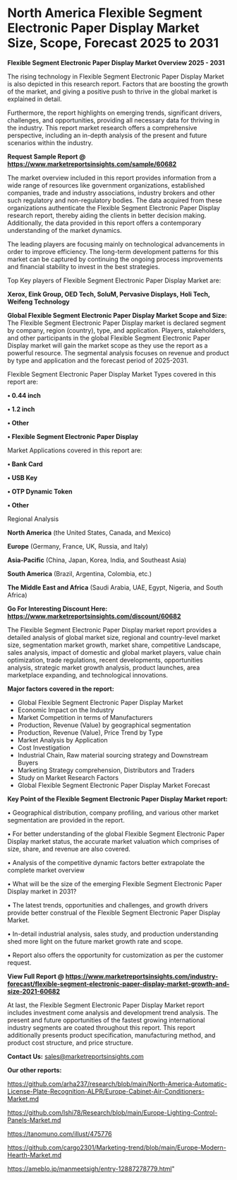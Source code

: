 # North America Flexible Segment Electronic Paper Display Market Size, Scope, Forecast 2025 to 2031

<Strong> Flexible Segment Electronic Paper Display Market Overview 2025 - 2031</strong>

The rising technology in Flexible Segment Electronic Paper Display Market is also depicted in this research report. Factors that are boosting the growth of the market, and giving a positive push to thrive in the global market is explained in detail.

Furthermore, the report highlights on emerging trends, significant drivers, challenges, and opportunities, providing all necessary data for thriving in the industry. This report market research offers a comprehensive perspective, including an in-depth analysis of the present and future scenarios within the industry.

<strong>Request Sample Report @ <a href=https://www.marketreportsinsights.com/sample/60682>https://www.marketreportsinsights.com/sample/60682</a></strong>

The market overview included in this report provides information from a wide range of resources like government organizations, established companies, trade and industry associations, industry brokers and other such regulatory and non-regulatory bodies. The data acquired from these organizations authenticate the Flexible Segment Electronic Paper Display research report, thereby aiding the clients in better decision making. Additionally, the data provided in this report offers a contemporary understanding of the market dynamics.

The leading players are focusing mainly on technological advancements in order to improve efficiency. The long-term development patterns for this market can be captured by continuing the ongoing process improvements and financial stability to invest in the best strategies.

Top Key players of Flexible Segment Electronic Paper Display Market are:

<strong>Xerox, Eink Group, OED Tech, SoluM, Pervasive Displays, Holi Tech, Weifeng Technology</strong>

<strong><b>Global Flexible Segment Electronic Paper Display Market Scope and Size:</b></strong>
The Flexible Segment Electronic Paper Display market is declared segment by company, region (country), type, and application. Players, stakeholders, and other participants in the global Flexible Segment Electronic Paper Display market will gain the market scope as they use the report as a powerful resource. The segmental analysis focuses on revenue and product by type and application and the forecast period of 2025-2031.

Flexible Segment Electronic Paper Display Market Types covered in this report are:

<strong>• 0.44 inch

• 1.2 inch

• Other

• Flexible Segment Electronic Paper Display</strong>

Market Applications covered in this report are:

<strong>• Bank Card

• USB Key

• OTP Dynamic Token

• Other</strong> 

Regional Analysis

<strong>North America</strong> (the United States, Canada, and Mexico)

<strong>Europe</strong> (Germany, France, UK, Russia, and Italy)

<strong>Asia-Pacific</strong> (China, Japan, Korea, India, and Southeast Asia)

<strong>South America</strong> (Brazil, Argentina, Colombia, etc.)

<strong>The Middle East and Africa</strong> (Saudi Arabia, UAE, Egypt, Nigeria, and South Africa)

<strong>Go For Interesting Discount Here: <a href=https://www.marketreportsinsights.com/discount/60682>https://www.marketreportsinsights.com/discount/60682</a></strong>

The Flexible Segment Electronic Paper Display market report provides a detailed analysis of global market size, regional and country-level market size, segmentation market growth, market share, competitive Landscape, sales analysis, impact of domestic and global market players, value chain optimization, trade regulations, recent developments, opportunities analysis, strategic market growth analysis, product launches, area marketplace expanding, and technological innovations.

<strong><b>Major factors covered in the report:</b></strong>
<ul>
  <li>Global Flexible Segment Electronic Paper Display Market </li>
  <li>Economic Impact on the Industry</li>
  <li>Market Competition in terms of Manufacturers</li>
  <li>Production, Revenue (Value) by geographical segmentation</li>
  <li>Production, Revenue (Value), Price Trend by Type</li>
  <li>Market Analysis by Application</li>
  <li>Cost Investigation</li>
  <li>Industrial Chain, Raw material sourcing strategy and Downstream Buyers</li>
  <li>Marketing Strategy comprehension, Distributors and Traders</li>
  <li>Study on Market Research Factors</li>
  <li>Global Flexible Segment Electronic Paper Display Market Forecast</li>
</ul>

<strong><b>Key Point of the Flexible Segment Electronic Paper Display Market report:</b></strong>

• Geographical distribution, company profiling, and various other market segmentation are provided in the report.

• For better understanding of the global Flexible Segment Electronic Paper Display market status, the accurate market valuation which comprises of size, share, and revenue are also covered.

• Analysis of the competitive dynamic factors better extrapolate the complete market overview

• What will be the size of the emerging Flexible Segment Electronic Paper Display market in 2031?

• The latest trends, opportunities and challenges, and growth drivers provide better construal of the Flexible Segment Electronic Paper Display Market.

• In-detail industrial analysis, sales study, and production understanding shed more light on the future market growth rate and scope.

• Report also offers the opportunity for customization as per the customer request.

<strong><b>View Full Report @ <a href=https://www.marketreportsinsights.com/industry-forecast/flexible-segment-electronic-paper-display-market-growth-and-size-2021-60682>https://www.marketreportsinsights.com/industry-forecast/flexible-segment-electronic-paper-display-market-growth-and-size-2021-60682</a></b></strong>


At last, the Flexible Segment Electronic Paper Display Market report includes investment come analysis and development trend analysis. The present and future opportunities of the fastest growing international industry segments are coated throughout this report. This report additionally presents product specification, manufacturing method, and product cost structure, and price structure.

<strong>Contact Us:</strong>
sales@marketreportsinsights.com

<strong>Our other reports:</strong>

<a href=https://github.com/arha237/research/blob/main/North-America-Automatic-License-Plate-Recognition-ALPR/Europe-Cabinet-Air-Conditioners-Market.md>https://github.com/arha237/research/blob/main/North-America-Automatic-License-Plate-Recognition-ALPR/Europe-Cabinet-Air-Conditioners-Market.md</a>

<a href=https://github.com/Ishi78/Research/blob/main/Europe-Lighting-Control-Panels-Market.md>https://github.com/Ishi78/Research/blob/main/Europe-Lighting-Control-Panels-Market.md</a>

<a href=https://tanomuno.com/illust/475776>https://tanomuno.com/illust/475776</a>

<a href=https://github.com/cargo2301/Marketing-trend/blob/main/Europe-Modern-Hearth-Market.md>https://github.com/cargo2301/Marketing-trend/blob/main/Europe-Modern-Hearth-Market.md</a>

<a href=https://ameblo.jp/manmeetsigh/entry-12887278779.html>https://ameblo.jp/manmeetsigh/entry-12887278779.html</a>"
